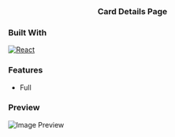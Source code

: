 
<!-- PROJECT LOGO -->
<br />
<div align="center">
  <h3 align="center">Card Details Page</h3>
</div>

### Built With
[![React][React.js]][React-url]

### Features 
  * Full 

### Preview

![Image Preview](https://github.com/shaxuuu/Card-Details-Frontend/assets/48029949/73d70211-6d93-46ff-ab03-99e608c5d409)




[React.js]: https://img.shields.io/badge/React-20232A?style=for-the-badge&logo=react&logoColor=61DAFB
[React-url]: https://reactjs.org/
